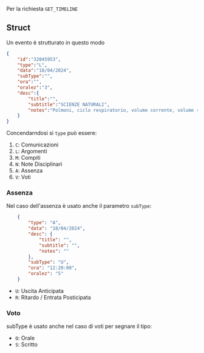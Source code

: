 Per la richiesta `GET_TIMELINE`

## Struct

Un evento è strutturato in questo modo

```json
{
	"id":"32045953",
	"type":"L",
	"data":"18/04/2024",
	"subType":"",
	"ora":"",
	"oralez":"3",
	"desc":{
		"title":"",
		"subtitle":"SCIENZE NATURALI",
		"notes":"Polmoni, ciclo respiratorio, volume corrente, volume residuo, volume di riserva, trasporto di ossigeno, trasporto di anidride carbonica"
	}
}
```

Concendarndosi si `type` può essere:

1. `C`: Comunicazioni
1. `L`: Argomenti
1. `M`: Compiti
1. `N`: Note Disciplinari
1. `A`: Assenza
1. `V`: Voti

### Assenza

Nel caso dell'assenza è usato anche il parametro `subType`:

```json
    {
        "type": "A",
        "data": "18/04/2024",
        "desc": {
            "title": "",
            "subtitle": "",
            "notes": ""
        },
        "subType": "U",
        "ora": "12:20:00",
        "oralez": "5"
    }
```

- `U`: Uscita Anticipata
- `R`: Ritardo / Entrata Posticipata

### Voto

subType è usato anche nel caso di voti per segnare il tipo:

- `O`: Orale
- `S`: Scritto
